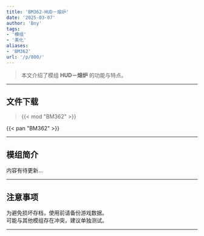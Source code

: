 ```yaml
---
title: 'BM362-HUD－熔炉'
date: '2025-03-07'
author: 'Bny'
tags:
- '模组'
- '美化'
aliases:
- 'BM362'
url: '/p/800/'
---
```


> 本文介绍了模组 **HUD－熔炉** 的功能与特点。

---

## 文件下载  

> {{< mod "BM362" >}}  

{{< pan "BM362" >}}  

---

## 模组简介

>  
内容有待更新...  

---

## 注意事项

>  
为避免损坏存档，使用前请备份游戏数据。  
可能与其他模组存在冲突，建议单独测试。  

---

